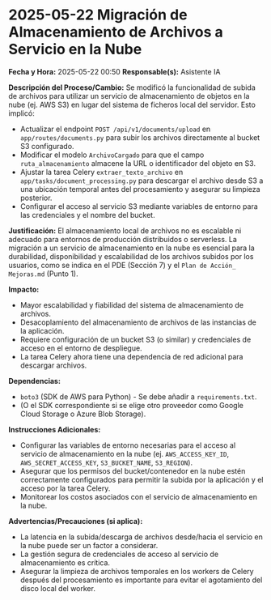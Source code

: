 # 2025-05-22 Migración de Almacenamiento de Archivos a Servicio en la Nube

**Fecha y Hora:** 2025-05-22 00:50
**Responsable(s):** Asistente IA

**Descripción del Proceso/Cambio:**
Se modificó la funcionalidad de subida de archivos para utilizar un servicio de almacenamiento de objetos en la nube (ej. AWS S3) en lugar del sistema de ficheros local del servidor. Esto implicó:
- Actualizar el endpoint `POST /api/v1/documents/upload` en `app/routes/documents.py` para subir los archivos directamente al bucket S3 configurado.
- Modificar el modelo `ArchivoCargado` para que el campo `ruta_almacenamiento` almacene la URL o identificador del objeto en S3.
- Ajustar la tarea Celery `extraer_texto_archivo` en `app/tasks/document_processing.py` para descargar el archivo desde S3 a una ubicación temporal antes del procesamiento y asegurar su limpieza posterior.
- Configurar el acceso al servicio S3 mediante variables de entorno para las credenciales y el nombre del bucket.

**Justificación:**
El almacenamiento local de archivos no es escalable ni adecuado para entornos de producción distribuidos o serverless. La migración a un servicio de almacenamiento en la nube es esencial para la durabilidad, disponibilidad y escalabilidad de los archivos subidos por los usuarios, como se indica en el PDE (Sección 7) y el `Plan de Acción_ Mejoras.md` (Punto 1).

**Impacto:**
-   Mayor escalabilidad y fiabilidad del sistema de almacenamiento de archivos.
-   Desacoplamiento del almacenamiento de archivos de las instancias de la aplicación.
-   Requiere configuración de un bucket S3 (o similar) y credenciales de acceso en el entorno de despliegue.
-   La tarea Celery ahora tiene una dependencia de red adicional para descargar archivos.

**Dependencias:**
-   `boto3` (SDK de AWS para Python) - Se debe añadir a `requirements.txt`.
-   (O el SDK correspondiente si se elige otro proveedor como Google Cloud Storage o Azure Blob Storage).

**Instrucciones Adicionales:**
-   Configurar las variables de entorno necesarias para el acceso al servicio de almacenamiento en la nube (ej. `AWS_ACCESS_KEY_ID`, `AWS_SECRET_ACCESS_KEY`, `S3_BUCKET_NAME`, `S3_REGION`).
-   Asegurar que los permisos del bucket/contenedor en la nube estén correctamente configurados para permitir la subida por la aplicación y el acceso por la tarea Celery.
-   Monitorear los costos asociados con el servicio de almacenamiento en la nube.

**Advertencias/Precauciones (si aplica):**
-   La latencia en la subida/descarga de archivos desde/hacia el servicio en la nube puede ser un factor a considerar.
-   La gestión segura de credenciales de acceso al servicio de almacenamiento es crítica.
-   Asegurar la limpieza de archivos temporales en los workers de Celery después del procesamiento es importante para evitar el agotamiento del disco local del worker.
